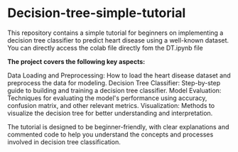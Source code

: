 # Decision-tree-simple-tutorial
This repository contains a simple tutorial for beginners on implementing a decision tree classifier to predict heart disease using a well-known dataset. 
You can directly access the colab file directly fom the DT.ipynb file

**The project covers the following key aspects:**

Data Loading and Preprocessing: How to load the heart disease dataset and preprocess the data for modeling.
Decision Tree Classifier: Step-by-step guide to building and training a decision tree classifier.
Model Evaluation: Techniques for evaluating the model's performance using accuracy, confusion matrix, and other relevant metrics.
Visualization: Methods to visualize the decision tree for better understanding and interpretation.

The tutorial is designed to be beginner-friendly, with clear explanations and commented code to help you understand the concepts and processes involved in decision tree classification.
